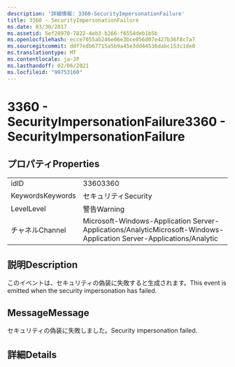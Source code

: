 ```yaml
---
description: '詳細情報: 3360-SecurityImpersonationFailure'
title: 3360 - SecurityImpersonationFailure
ms.date: 03/30/2017
ms.assetid: 5ef28970-7822-4eb3-b266-f6554deb1b5b
ms.openlocfilehash: ecce7055ab246e06e3bce056d07e427b36f8c7a7
ms.sourcegitcommit: ddf7edb67715a5b9a45e3dd44536dabc153c1de0
ms.translationtype: MT
ms.contentlocale: ja-JP
ms.lasthandoff: 02/06/2021
ms.locfileid: "99753160"
---
```

# <a name="3360---securityimpersonationfailure"></a><span data-ttu-id="425e6-103">3360 - SecurityImpersonationFailure</span><span class="sxs-lookup"><span data-stu-id="425e6-103">3360 - SecurityImpersonationFailure</span></span>

## <a name="properties"></a><span data-ttu-id="425e6-104">プロパティ</span><span class="sxs-lookup"><span data-stu-id="425e6-104">Properties</span></span>  
  
|||  
|-|-|  
|<span data-ttu-id="425e6-105">id</span><span class="sxs-lookup"><span data-stu-id="425e6-105">ID</span></span>|<span data-ttu-id="425e6-106">3360</span><span class="sxs-lookup"><span data-stu-id="425e6-106">3360</span></span>|  
|<span data-ttu-id="425e6-107">Keywords</span><span class="sxs-lookup"><span data-stu-id="425e6-107">Keywords</span></span>|<span data-ttu-id="425e6-108">セキュリティ</span><span class="sxs-lookup"><span data-stu-id="425e6-108">Security</span></span>|  
|<span data-ttu-id="425e6-109">Level</span><span class="sxs-lookup"><span data-stu-id="425e6-109">Level</span></span>|<span data-ttu-id="425e6-110">警告</span><span class="sxs-lookup"><span data-stu-id="425e6-110">Warning</span></span>|  
|<span data-ttu-id="425e6-111">チャネル</span><span class="sxs-lookup"><span data-stu-id="425e6-111">Channel</span></span>|<span data-ttu-id="425e6-112">Microsoft-Windows-Application Server-Applications/Analytic</span><span class="sxs-lookup"><span data-stu-id="425e6-112">Microsoft-Windows-Application Server-Applications/Analytic</span></span>|  
  
## <a name="description"></a><span data-ttu-id="425e6-113">説明</span><span class="sxs-lookup"><span data-stu-id="425e6-113">Description</span></span>  

 <span data-ttu-id="425e6-114">このイベントは、セキュリティの偽装に失敗すると生成されます。</span><span class="sxs-lookup"><span data-stu-id="425e6-114">This event is emitted when the security impersonation has failed.</span></span>  
  
## <a name="message"></a><span data-ttu-id="425e6-115">Message</span><span class="sxs-lookup"><span data-stu-id="425e6-115">Message</span></span>  

 <span data-ttu-id="425e6-116">セキュリティの偽装に失敗しました。</span><span class="sxs-lookup"><span data-stu-id="425e6-116">Security impersonation failed.</span></span>  
  
## <a name="details"></a><span data-ttu-id="425e6-117">詳細</span><span class="sxs-lookup"><span data-stu-id="425e6-117">Details</span></span>

